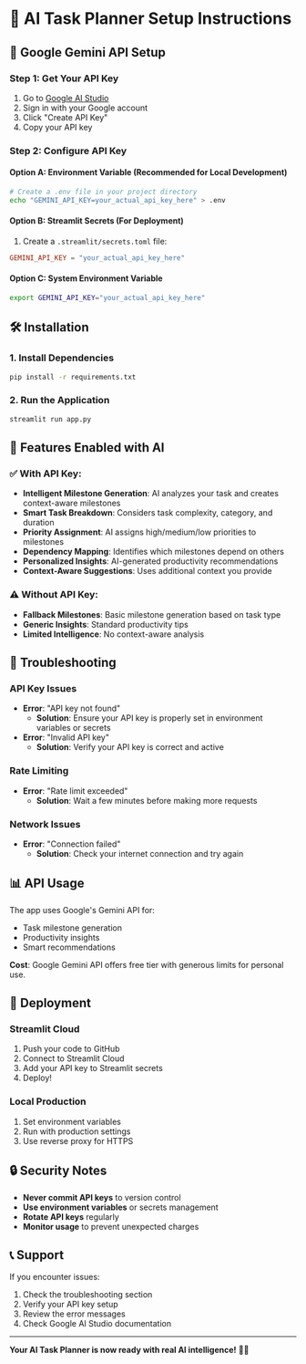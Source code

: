 # 🚀 AI Task Planner Setup Instructions

## 🔑 Google Gemini API Setup

### Step 1: Get Your API Key
1. Go to [Google AI Studio](https://makersuite.google.com/app/apikey)
2. Sign in with your Google account
3. Click "Create API Key"
4. Copy your API key

### Step 2: Configure API Key

#### Option A: Environment Variable (Recommended for Local Development)
```bash
# Create a .env file in your project directory
echo "GEMINI_API_KEY=your_actual_api_key_here" > .env
```

#### Option B: Streamlit Secrets (For Deployment)
1. Create a `.streamlit/secrets.toml` file:
```toml
GEMINI_API_KEY = "your_actual_api_key_here"
```

#### Option C: System Environment Variable
```bash
export GEMINI_API_KEY="your_actual_api_key_here"
```

## 🛠️ Installation

### 1. Install Dependencies
```bash
pip install -r requirements.txt
```

### 2. Run the Application
```bash
streamlit run app.py
```

## 🎯 Features Enabled with AI

### ✅ With API Key:
- **Intelligent Milestone Generation**: AI analyzes your task and creates context-aware milestones
- **Smart Task Breakdown**: Considers task complexity, category, and duration
- **Priority Assignment**: AI assigns high/medium/low priorities to milestones
- **Dependency Mapping**: Identifies which milestones depend on others
- **Personalized Insights**: AI-generated productivity recommendations
- **Context-Aware Suggestions**: Uses additional context you provide

### ⚠️ Without API Key:
- **Fallback Milestones**: Basic milestone generation based on task type
- **Generic Insights**: Standard productivity tips
- **Limited Intelligence**: No context-aware analysis

## 🔧 Troubleshooting

### API Key Issues
- **Error**: "API key not found"
  - **Solution**: Ensure your API key is properly set in environment variables or secrets
- **Error**: "Invalid API key"
  - **Solution**: Verify your API key is correct and active

### Rate Limiting
- **Error**: "Rate limit exceeded"
  - **Solution**: Wait a few minutes before making more requests

### Network Issues
- **Error**: "Connection failed"
  - **Solution**: Check your internet connection and try again

## 📊 API Usage

The app uses Google's Gemini API for:
- Task milestone generation
- Productivity insights
- Smart recommendations

**Cost**: Google Gemini API offers free tier with generous limits for personal use.

## 🚀 Deployment

### Streamlit Cloud
1. Push your code to GitHub
2. Connect to Streamlit Cloud
3. Add your API key to Streamlit secrets
4. Deploy!

### Local Production
1. Set environment variables
2. Run with production settings
3. Use reverse proxy for HTTPS

## 🔒 Security Notes

- **Never commit API keys** to version control
- **Use environment variables** or secrets management
- **Rotate API keys** regularly
- **Monitor usage** to prevent unexpected charges

## 📞 Support

If you encounter issues:
1. Check the troubleshooting section
2. Verify your API key setup
3. Review the error messages
4. Check Google AI Studio documentation

---

**Your AI Task Planner is now ready with real AI intelligence!** 🎯✨
